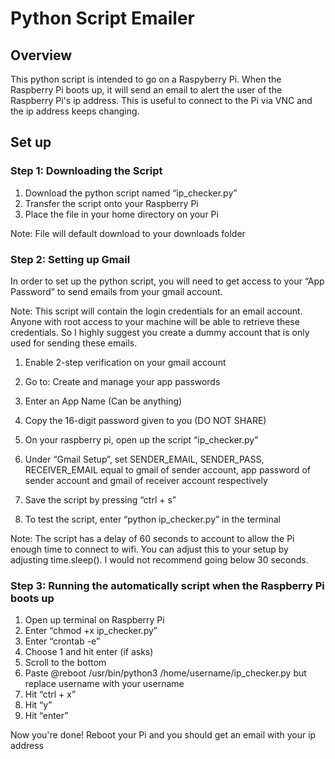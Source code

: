 # Python Script Emailer

## Overview
This python script is intended to go on a Raspyberry Pi. When the Raspberry Pi boots up, it will send an email to alert the user of the Raspberry Pi's ip address. This is useful to connect to the Pi via VNC and the ip address keeps changing.

## Set up
### Step 1: Downloading the Script
1. Download the python script named “ip_checker.py”
2. Transfer the script onto your Raspberry Pi 
3. Place the file in your home directory on your Pi

Note: File will default download to your downloads folder

### Step 2: Setting up Gmail
In order to set up the python script, you will need to get access to your “App Password” to send emails from your gmail account. 

Note: This script will contain the login credentials for an email account. Anyone with root access to your machine will be able to retrieve these credentials. So I highly suggest you create a dummy account that is only used for sending these emails. 

1. Enable 2-step verification on your gmail account 
2. Go to: Create and manage your app passwords
3. Enter an App Name (Can be anything)

4. Copy the 16-digit password given to you (DO NOT SHARE)
5. On your raspberry pi, open up the script “ip_checker.py”
6. Under “Gmail Setup”, set SENDER_EMAIL, SENDER_PASS, RECEIVER_EMAIL equal to gmail of sender account, app password of sender account and gmail of receiver account respectively

7. Save the script by pressing “ctrl + s”
8. To test the script, enter “python ip_checker.py” in the terminal

Note: The script has a delay of 60 seconds to account to allow the Pi enough time to connect to wifi. You can adjust this to your setup by adjusting time.sleep(). I would not recommend going below 30 seconds. 

### Step 3: Running the automatically script when the Raspberry Pi boots up
1. Open up terminal on Raspberry Pi
2. Enter “chmod +x ip_checker.py”
3. Enter “crontab -e”
4. Choose 1 and hit enter (if asks)
5. Scroll to the bottom
6. Paste @reboot /usr/bin/python3 /home/username/ip_checker.py but replace username with your username
7. Hit “ctrl + x”
8. Hit “y”
9. Hit “enter”
   
Now you're done! Reboot your Pi and you should get an email with your ip address

